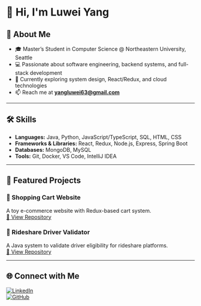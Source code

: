 # 👋 Hi, I'm Luwei Yang

## 🚀 About Me
- 🎓 Master’s Student in Computer Science @ Northeastern University, Seattle
- 💻 Passionate about software engineering, backend systems, and full-stack development
- 🌱 Currently exploring system design, React/Redux, and cloud technologies
- 📫 Reach me at **yangluwei63@gmail.com**

---

## 🛠 Skills
- **Languages:** Java, Python, JavaScript/TypeScript, SQL, HTML, CSS  
- **Frameworks & Libraries:** React, Redux, Node.js, Express, Spring Boot  
- **Databases:** MongoDB, MySQL  
- **Tools:** Git, Docker, VS Code, IntelliJ IDEA  

---

## 📂 Featured Projects
### 🛒 Shopping Cart Website
A toy e-commerce website with Redux-based cart system.  
[🔗 View Repository](https://github.com/yourusername/shopping-cart)

### 🚗 Rideshare Driver Validator
A Java system to validate driver eligibility for rideshare platforms.  
[🔗 View Repository](https://github.com/yourusername/rideshare-validator)

---

## 🌐 Connect with Me
[![LinkedIn](https://img.shields.io/badge/LinkedIn-blue?logo=linkedin&logoColor=white)](https://www.linkedin.com/in/luwei-yang-1b010090/)  
[![GitHub](https://img.shields.io/badge/GitHub-black?logo=github&logoColor=white)](https://github.com/Yangluwei-coder)
